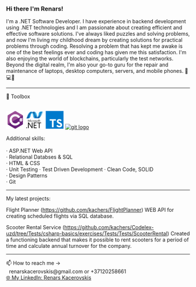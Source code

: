 ### Hi there I'm Renars!

I'm a .NET Software Developer. I have experience in backend development using .NET technologies and I am passionate about creating efficient and effective software solutions.
I've always liked puzzles and solving problems, and now I'm living my childhood dream by creating solutions for practical problems through coding. Resolving a problem that has kept me awake is one of the best feelings ever and coding has given me this satisfaction.
I'm also enjoying the world of blockchains, particularly the test networks. </br>
Beyond the digital realm, I'm also your go-to guru for the repair and maintenance of laptops, 
desktop computers, servers, and mobile phones. 
🔧💻📱

<hr></hr>
🧰 Toolbox</br>
<br><p dir="auto"><a target="_blank" rel="noopener noreferrer nofollow" href="https://raw.githubusercontent.com/devicons/devicon/7a4ca8aa871d6dca81691e018d31eed89cb70a76/icons/csharp/csharp-original.svg"><img src="https://raw.githubusercontent.com/devicons/devicon/7a4ca8aa871d6dca81691e018d31eed89cb70a76/icons/csharp/csharp-original.svg" alt="csharp logo" width="50px" style="max-width: 100%;"></a> <a target="_blank" rel="noopener noreferrer nofollow" href="https://raw.githubusercontent.com/devicons/devicon/7a4ca8aa871d6dca81691e018d31eed89cb70a76/icons/dot-net/dot-net-original-wordmark.svg"><img src="https://raw.githubusercontent.com/devicons/devicon/7a4ca8aa871d6dca81691e018d31eed89cb70a76/icons/dot-net/dot-net-original-wordmark.svg" alt="dotnet logo" width="50px" style="max-width: 100%;"></a> <a target="_blank" rel="noopener noreferrer nofollow" href="https://raw.githubusercontent.com/devicons/devicon/7a4ca8aa871d6dca81691e018d31eed89cb70a76/icons/typescript/typescript-original.svg"><img src="https://raw.githubusercontent.com/devicons/devicon/7a4ca8aa871d6dca81691e018d31eed89cb70a76/icons/typescript/typescript-original.svg" alt="typescript logo" width="50px" style="max-width: 100%;"></a> <a target="_blank" rel="noopener noreferrer nofollow" href="https://diegomariano.com/wp-content/uploads/2021/06/react-logo.png"><img src="https://diegomariano.com/wp-content/uploads/2021/06/react-logo.png" alt="git logo" width="50px" style="max-width: 100%;"></a></p>

Additional skills: </br>
<br>
· ASP.NET Web API </br>
· Relational Databses & SQL </br>
· HTML & CSS </br>
· Unit Testing · Test Driven Development · Clean Code, SOLID </br>
· Design Patterns </br>
· Git</br>
<hr></hr>

My latest projects:

Flight Planner (https://github.com/kachers/FlightPlanner) WEB API for creating scheduled flights via SQL database.

Scooter Rental Service (https://github.com/kachers/Codelex-uzd/tree/Tests/csharp-basics/exercises/Tests/Tests/ScooterRental) Created a functioning backend that makes it possible to rent scooters for a period of time and calculate annual turnover for the company.
<hr></hr>
📫 How to reach me -> </br> 
  &nbsp; renarskacerovskis@gmail.com or +37120258661</br>
<a class="heading-link" href="#globe_with_meridians-my-linkedin-linkedin">🌐 My LinkedIn: </a><a href="https://www.linkedin.com/in/renarskacerovskis/" rel="nofollow">Renars Kacerovskis</a>


<!--

Here are some ideas to get you started:

- 🔭 I’m currently working on ...
- 🌱 I’m currently learning ...
- 👯 I’m looking to collaborate on ...
- 🤔 I’m looking for help with ...
- 💬 Ask me about ...
- 📫 How to reach me: ...
- 😄 Pronouns: ...
- ⚡ Fun fact: ...
-->
